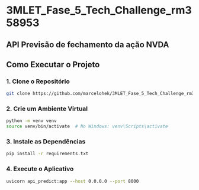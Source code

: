 # 3MLET_Fase_5_Tech_Challenge_rm358953

## API Previsão de fechamento da ação NVDA


## Como Executar o Projeto

### 1. Clone o Repositório

```bash
git clone https://github.com/marcelohek/3MLET_Fase_5_Tech_Challenge_rm358953.git
```

### 2. Crie um Ambiente Virtual

```bash
python -m venv venv
source venv/bin/activate  # No Windows: venv\Scripts\activate
```

### 3. Instale as Dependências

```bash
pip install -r requirements.txt
```

### 4. Execute o Aplicativo

```bash
uvicorn api_predict:app --host 0.0.0.0 --port 8000
```
